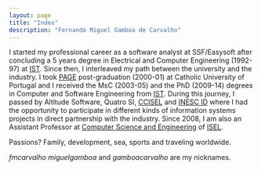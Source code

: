```yaml
---
layout: page
title: "Index"
description: "Fernando Miguel Gamboa de Carvalho"
---
```


I started my professional career as a software analyst at SSF/Easysoft after concluding a 5 years degree in Electrical and Computer Engineering (1992-97) at [IST]( https://tecnico.ulisboa.pt/). Since then, I interleaved my path between the university and the industry. I took [PAGE](https://www.clsbe.lisboa.ucp.pt/general-management-program/overview) post-graduation (2000-01) at Catholic University of Portugal and I received the MsC (2003-05) and the PhD (2009-14) degrees in Computer and Software Engineering from [IST]( https://tecnico.ulisboa.pt/). During this journey, I passed by Altitude Software, Quatro SI, [CCISEL]( http://www.cc.isel.ipl.pt/) and [INESC ID]( https://www.inesc-id.pt/) where I had the opportunity to participate in different kinds of information systems projects in direct partnership with the industry. 
Since 2008, I am also an Assistant Professor at [Computer Science and Engineering](https://www.isel.pt/en/departamento/engenharia-electronica-e-telecomunicacoes-e-de-computadores) of [ISEL]( https://www.isel.pt/).

Passions? Family, development, sea, sports and traveling worldwide.

_fmcarvalho_ _miguelgamboa_ and _gamboacarvalho_ are my nicknames.